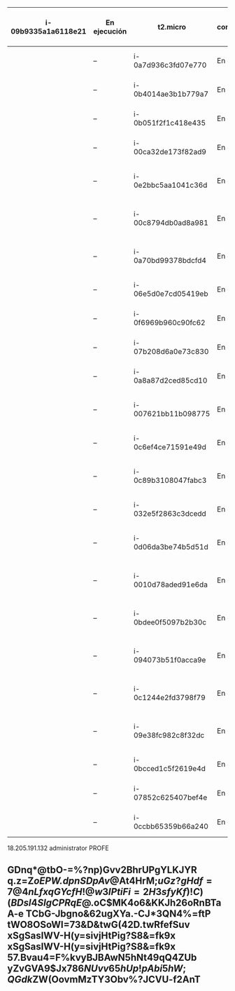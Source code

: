 | i-09b9335a1a6118e21 	|  En ejecución  	| t2.micro            	|  2/2 comprobaciones superadas 	| Sin alarmas 	| us-east-1d                    	| ec2-18-205-191-132.compute-1.amazonaws.com 	| 18.205.191.132 	| –                                          	| –              	| disabled 	| WinServer 	| llavesita 	| 2020/11/04 10:02 GMT-8 	|           	|                        	|
|---------------------	|----------------	|---------------------	|-------------------------------	|-------------	|-------------------------------	|--------------------------------------------	|----------------	|--------------------------------------------	|----------------	|----------	|-----------	|-----------	|------------------------	|-----------	|------------------------	|
|                     	| –              	| i-0a7d936c3fd07e770 	|  En ejecución                 	| t2.micro    	|  2/2 comprobaciones superadas 	| Sin alarmas                                	| us-east-1d     	| ec2-34-201-73-31.compute-1.amazonaws.com   	| 34.201.73.31   	| –        	| –         	| disabled  	| WinServer              	| llavesita 	| 2020/11/04 10:02 GMT-8 	|
|                     	| –              	| i-0b4014ae3b1b779a7 	|  En ejecución                 	| t2.micro    	|  2/2 comprobaciones superadas 	| Sin alarmas                                	| us-east-1d     	| ec2-3-84-119-98.compute-1.amazonaws.com    	| 3.84.119.98    	| –        	| –         	| disabled  	| WinServer              	| llavesita 	| 2020/11/04 10:02 GMT-8 	|
|                     	| –              	| i-0b051f2f1c418e435 	|  En ejecución                 	| t2.micro    	|  2/2 comprobaciones superadas 	| Sin alarmas                                	| us-east-1d     	| ec2-3-86-93-43.compute-1.amazonaws.com     	| 3.86.93.43     	| –        	| –         	| disabled  	| WinServer              	| llavesita 	| 2020/11/04 10:02 GMT-8 	|
|                     	| –              	| i-00ca32de173f82ad9 	|  En ejecución                 	| t2.micro    	|  2/2 comprobaciones superadas 	| Sin alarmas                                	| us-east-1d     	| ec2-3-80-200-116.compute-1.amazonaws.com   	| 3.80.200.116   	| –        	| –         	| disabled  	| WinServer              	| llavesita 	| 2020/11/04 10:02 GMT-8 	|
|                     	| –              	| i-0e2bbc5aa1041c36d 	|  En ejecución                 	| t2.micro    	|  2/2 comprobaciones superadas 	| Sin alarmas                                	| us-east-1d     	| ec2-54-173-173-240.compute-1.amazonaws.com 	| 54.173.173.240 	| –        	| –         	| disabled  	| WinServer              	| llavesita 	| 2020/11/04 10:02 GMT-8 	|
|                     	| –              	| i-00c8794db0ad8a981 	|  En ejecución                 	| t2.micro    	|  2/2 comprobaciones superadas 	| Sin alarmas                                	| us-east-1d     	| ec2-18-233-159-54.compute-1.amazonaws.com  	| 18.233.159.54  	| –        	| –         	| disabled  	| WinServer              	| llavesita 	| 2020/11/04 10:02 GMT-8 	|
|                     	| –              	| i-0a70bd99378bdcfd4 	|  En ejecución                 	| t2.micro    	|  2/2 comprobaciones superadas 	| Sin alarmas                                	| us-east-1d     	| ec2-34-205-127-36.compute-1.amazonaws.com  	| 34.205.127.36  	| –        	| –         	| disabled  	| WinServer              	| llavesita 	| 2020/11/04 10:02 GMT-8 	|
|                     	| –              	| i-06e5d0e7cd05419eb 	|  En ejecución                 	| t2.micro    	|  2/2 comprobaciones superadas 	| Sin alarmas                                	| us-east-1d     	| ec2-3-80-211-117.compute-1.amazonaws.com   	| 3.80.211.117   	| –        	| –         	| disabled  	| WinServer              	| llavesita 	| 2020/11/04 10:02 GMT-8 	|
|                     	| –              	| i-0f6969b960c90fc62 	|  En ejecución                 	| t2.micro    	|  2/2 comprobaciones superadas 	| Sin alarmas                                	| us-east-1d     	| ec2-3-84-62-60.compute-1.amazonaws.com     	| 3.84.62.60     	| –        	| –         	| disabled  	| WinServer              	| llavesita 	| 2020/11/04 10:02 GMT-8 	|
|                     	| –              	| i-07b208d6a0e73c830 	|  En ejecución                 	| t2.micro    	|  2/2 comprobaciones superadas 	| Sin alarmas                                	| us-east-1d     	| ec2-3-84-150-238.compute-1.amazonaws.com   	| 3.84.150.238   	| –        	| –         	| disabled  	| WinServer              	| llavesita 	| 2020/11/04 10:02 GMT-8 	|
|                     	| –              	| i-0a8a87d2ced85cd10 	|  En ejecución                 	| t2.micro    	|  2/2 comprobaciones superadas 	| Sin alarmas                                	| us-east-1d     	| ec2-3-83-159-148.compute-1.amazonaws.com   	| 3.83.159.148   	| –        	| –         	| disabled  	| WinServer              	| llavesita 	| 2020/11/04 10:02 GMT-8 	|
|                     	| –              	| i-007621bb11b098775 	|  En ejecución                 	| t2.micro    	|  2/2 comprobaciones superadas 	| Sin alarmas                                	| us-east-1d     	| ec2-35-175-137-149.compute-1.amazonaws.com 	| 35.175.137.149 	| –        	| –         	| disabled  	| WinServer              	| llavesita 	| 2020/11/04 10:02 GMT-8 	|
|                     	| –              	| i-0c6ef4ce71591e49d 	|  En ejecución                 	| t2.micro    	|  2/2 comprobaciones superadas 	| Sin alarmas                                	| us-east-1d     	| ec2-3-86-179-135.compute-1.amazonaws.com   	| 3.86.179.135   	| –        	| –         	| disabled  	| WinServer              	| llavesita 	| 2020/11/04 10:02 GMT-8 	|
|                     	| –              	| i-0c89b3108047fabc3 	|  En ejecución                 	| t2.micro    	|  2/2 comprobaciones superadas 	| Sin alarmas                                	| us-east-1d     	| ec2-54-159-157-93.compute-1.amazonaws.com  	| 54.159.157.93  	| –        	| –         	| disabled  	| WinServer              	| llavesita 	| 2020/11/04 10:02 GMT-8 	|
|                     	| –              	| i-032e5f2863c3dcedd 	|  En ejecución                 	| t2.micro    	|  2/2 comprobaciones superadas 	| Sin alarmas                                	| us-east-1d     	| ec2-54-173-46-77.compute-1.amazonaws.com   	| 54.173.46.77   	| –        	| –         	| disabled  	| WinServer              	| llavesita 	| 2020/11/04 10:02 GMT-8 	|
|                     	| –              	| i-0d06da3be74b5d51d 	|  En ejecución                 	| t2.micro    	|  2/2 comprobaciones superadas 	| Sin alarmas                                	| us-east-1d     	| ec2-18-234-222-218.compute-1.amazonaws.com 	| 18.234.222.218 	| –        	| –         	| disabled  	| WinServer              	| llavesita 	| 2020/11/04 10:02 GMT-8 	|
|                     	| –              	| i-0010d78aded91e6da 	|  En ejecución                 	| t2.micro    	|  2/2 comprobaciones superadas 	| Sin alarmas                                	| us-east-1d     	| ec2-35-175-243-90.compute-1.amazonaws.com  	| 35.175.243.90  	| –        	| –         	| disabled  	| WinServer              	| llavesita 	| 2020/11/04 10:02 GMT-8 	|
|                     	| –              	| i-0bdee0f5097b2b30c 	|  En ejecución                 	| t2.micro    	|  2/2 comprobaciones superadas 	| Sin alarmas                                	| us-east-1d     	| ec2-52-23-209-73.compute-1.amazonaws.com   	| 52.23.209.73   	| –        	| –         	| disabled  	| WinServer              	| llavesita 	| 2020/11/04 10:02 GMT-8 	|
|                     	| –              	| i-094073b51f0acca9e 	|  En ejecución                 	| t2.micro    	|  2/2 comprobaciones superadas 	| Sin alarmas                                	| us-east-1d     	| ec2-34-226-148-18.compute-1.amazonaws.com  	| 34.226.148.18  	| –        	| –         	| disabled  	| WinServer              	| llavesita 	| 2020/11/04 10:02 GMT-8 	|
|                     	| –              	| i-0c1244e2fd3798f79 	|  En ejecución                 	| t2.micro    	|  2/2 comprobaciones superadas 	| Sin alarmas                                	| us-east-1d     	| ec2-54-227-216-205.compute-1.amazonaws.com 	| 54.227.216.205 	| –        	| –         	| disabled  	| WinServer              	| llavesita 	| 2020/11/04 10:02 GMT-8 	|
|                     	| –              	| i-09e38fc982c8f32dc 	|  En ejecución                 	| t2.micro    	|  2/2 comprobaciones superadas 	| Sin alarmas                                	| us-east-1d     	| ec2-52-91-248-206.compute-1.amazonaws.com  	| 52.91.248.206  	| –        	| –         	| disabled  	| WinServer              	| llavesita 	| 2020/11/04 10:02 GMT-8 	|
|                     	| –              	| i-0bcced1c5f2619e4d 	|  En ejecución                 	| t2.micro    	|  2/2 comprobaciones superadas 	| Sin alarmas                                	| us-east-1d     	| ec2-3-83-157-118.compute-1.amazonaws.com   	| 3.83.157.118   	| –        	| –         	| disabled  	| WinServer              	| llavesita 	| 2020/11/04 10:02 GMT-8 	|
|                     	| –              	| i-07852c625407bef4e 	|  En ejecución                 	| t2.micro    	|  2/2 comprobaciones superadas 	| Sin alarmas                                	| us-east-1d     	| ec2-18-206-91-68.compute-1.amazonaws.com   	| 18.206.91.68   	| –        	| –         	| disabled  	| WinServer              	| llavesita 	| 2020/11/04 10:02 GMT-8 	|
|                     	| –              	| i-0ccbb65359b66a240 	|  En ejecución                 	| t2.micro    	|  2/2 comprobaciones superadas 	| Sin alarmas                                	| us-east-1d     	| ec2-34-238-240-0.compute-1.amazonaws.com   	| 34.238.240.0   	| –        	| –         	| disabled  	| WinServer              	| llavesita 	| 2020/11/04 10:02 GMT   	|


18.205.191.132
administrator PROFE

GDnq*@tbO-=%?np)Gvv2BhrUPgYLKJYR
q.z=Z*oEPW.dpnSDpAv*@At4HrM;$uGz
 ?gHdf=7@4nLfxqGYcfH%@EesbV==aEXu
  !@w3IPtiFi=2H3sfyKf)!C)(BDsl4SIg
   CPRqE@.$oC$MK4o6&KKJh26oRnBTaA-e
   TCbG-Jbgno&62ugXYa.-CJ*3QN4%=ftP
   tWO8OSoWI=73&D&twG(42D.twRfefSuv
   xSgSasIWV-H(y=sivjHtPig?S8&=fk9x
   xSgSasIWV-H(y=sivjHtPig?S8&=fk9x
   57.Bvau4=F%kvyBJBAwN5hNt49qQ4ZUb
   yZvGVA9$Jx786$NUvv65hUp!pAbi5hW;
   QGdk$ZW(OovmMzTY3Obv%?JCVU-f2AnT
   ----
   
